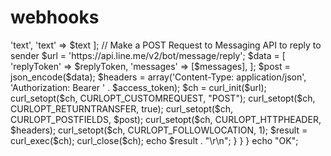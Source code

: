 # webhooks
<?php // callback.php

require "vendor/autoload.php";
require_once('vendor/linecorp/line-bot-sdk/line-bot-sdk-tiny/LINEBotTiny.php');

$access_token = 'PJ0meGR9aFgSwoi3tCL79BRqxYuMiS8Mq5ll8qxL3KFf7cfRM2XzZBU6uIWbXM+z0O1fvVw9hv0Bu7WvMiIduYbsfG5d4bcOaaEkZkUJ//t4yV+wA3Ymdgh0UaqVZ/D6g0owk2HLDnXDmAsXd1nKAQdB04t89/1O/w1cDnyilFU=';

// Get POST body content
$content = file_get_contents('php://input');
// Parse JSON
$events = json_decode($content, true);
// Validate parsed JSON data
if (!is_null($events['events'])) {
	// Loop through each event
	foreach ($events['events'] as $event) {
		// Reply only when message sent is in 'text' format
		if ($event['type'] == 'message' && $event['message']['type'] == 'text') {
			// Get text sent
			$text = $event['source']['userId'];
			// Get replyToken
			$replyToken = $event['replyToken'];

			// Build message to reply back
			$messages = [
				'type' => 'text',
				'text' => $text
			];

			// Make a POST Request to Messaging API to reply to sender
			$url = 'https://api.line.me/v2/bot/message/reply';
			$data = [
				'replyToken' => $replyToken,
				'messages' => [$messages],
			];
			$post = json_encode($data);
			$headers = array('Content-Type: application/json', 'Authorization: Bearer ' . $access_token);

			$ch = curl_init($url);
			curl_setopt($ch, CURLOPT_CUSTOMREQUEST, "POST");
			curl_setopt($ch, CURLOPT_RETURNTRANSFER, true);
			curl_setopt($ch, CURLOPT_POSTFIELDS, $post);
			curl_setopt($ch, CURLOPT_HTTPHEADER, $headers);
			curl_setopt($ch, CURLOPT_FOLLOWLOCATION, 1);
			$result = curl_exec($ch);
			curl_close($ch);

			echo $result . "\r\n";
		}
	}
}
echo "OK";
